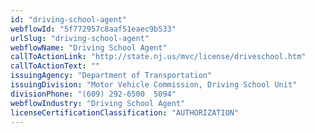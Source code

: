 ```yaml
---
id: "driving-school-agent"
webflowId: "5f772957c8aaf51eaec9b533"
urlSlug: "driving-school-agent"
webflowName: "Driving School Agent"
callToActionLink: "http://state.nj.us/mvc/license/driveschool.htm"
callToActionText: ""
issuingAgency: "Department of Transportation"
issuingDivision: "Motor Vehicle Commission, Driving School Unit"
divisionPhone: "(609) 292-6500  5094"
webflowIndustry: "Driving School Agent"
licenseCertificationClassification: "AUTHORIZATION"
---
```

